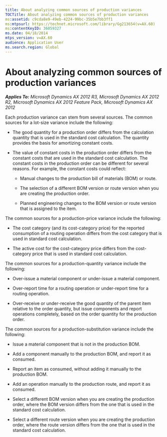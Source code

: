 ```yaml
---
title: About analyzing common sources of production variances
TOCTitle: About analyzing common sources of production variances
ms:assetid: c9cda8e9-49eb-4224-99bc-35b5e7bb3ff1
ms:mtpsurl: https://technet.microsoft.com/library/Gg213654(v=AX.60)
ms:contentKeyID: 36059327
ms.date: 04/18/2014
mtps_version: v=AX.60
audience: Application User
ms.search.region: Global
---
```


# About analyzing common sources of production variances 


_**Applies To:** Microsoft Dynamics AX 2012 R3, Microsoft Dynamics AX 2012 R2, Microsoft Dynamics AX 2012 Feature Pack, Microsoft Dynamics AX 2012_

Each production variance can stem from several sources. The common sources for a lot-size variance include the following:

  - The good quantity for a production order differs from the calculation quantity that is used in the standard cost calculation. The quantity provides the basis for amortizing constant costs.

  - The value of constant costs in the production order differs from the constant costs that are used in the standard cost calculation. The constant costs in the production order can be different for several reasons. For example, the constant costs could reflect:
    
      - Manual changes to the production bill of materials (BOM) or route.
    
      - The selection of a different BOM version or route version when you are creating the production order.
    
      - Planned engineering changes to the BOM version or route version that is assigned to the item.

The common sources for a production-price variance include the following:

  - The cost category (and its cost-category price) for the reported consumption of a routing operation differs from the cost category that is used in standard cost calculation.

  - The active cost for the cost-category price differs from the cost-category price that is used in standard cost calculation.

The common sources for a production-quantity variance include the following:

  - Over-issue a material component or under-issue a material component.

  - Over-report time for a routing operation or under-report time for a routing operation.

  - Over-receive or under-receive the good quantity of the parent item relative to the order quantity, but issue components and report operations completely, based on the order quantity for the production order.

The common sources for a production-substitution variance include the following:

  - Issue a material component that is not in the production BOM.

  - Add a component manually to the production BOM, and report it as consumed.

  - Report an item as consumed, without adding it manually to the production BOM.

  - Add an operation manually to the production route, and report it as consumed.

  - Select a different BOM version when you are creating the production order, where the BOM version differs from the one that is used in the standard cost calculation.

  - Select a different route version when you are creating the production order, where the route version differs from the one that is used in the standard cost calculation.

  


